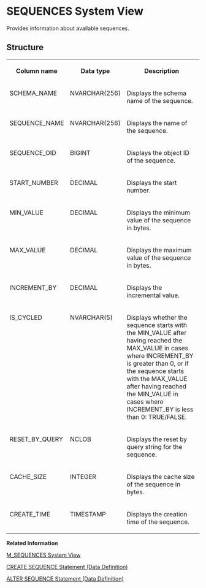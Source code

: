 <!-- loio20cf0e79751910149462bf9e7d571ab8 -->

# SEQUENCES System View

Provides information about available sequences.



<a name="loio20cf0e79751910149462bf9e7d571ab8___s_e_q_u_e_n_c_e_s_1struct_SEQUENCES"/>

## Structure


<table>
<tr>
<th valign="top">

Column name



</th>
<th valign="top">

Data type



</th>
<th valign="top">

Description



</th>
</tr>
<tr>
<td valign="top">

SCHEMA\_NAME



</td>
<td valign="top">

NVARCHAR\(256\)



</td>
<td valign="top">

Displays the schema name of the sequence.



</td>
</tr>
<tr>
<td valign="top">

SEQUENCE\_NAME



</td>
<td valign="top">

NVARCHAR\(256\)



</td>
<td valign="top">

Displays the name of the sequence.



</td>
</tr>
<tr>
<td valign="top">

SEQUENCE\_OID



</td>
<td valign="top">

BIGINT



</td>
<td valign="top">

Displays the object ID of the sequence.



</td>
</tr>
<tr>
<td valign="top">

START\_NUMBER



</td>
<td valign="top">

DECIMAL



</td>
<td valign="top">

Displays the start number.



</td>
</tr>
<tr>
<td valign="top">

MIN\_VALUE



</td>
<td valign="top">

DECIMAL



</td>
<td valign="top">

Displays the minimum value of the sequence in bytes.



</td>
</tr>
<tr>
<td valign="top">

MAX\_VALUE



</td>
<td valign="top">

DECIMAL



</td>
<td valign="top">

Displays the maximum value of the sequence in bytes.



</td>
</tr>
<tr>
<td valign="top">

INCREMENT\_BY



</td>
<td valign="top">

DECIMAL



</td>
<td valign="top">

Displays the incremental value.



</td>
</tr>
<tr>
<td valign="top">

IS\_CYCLED



</td>
<td valign="top">

NVARCHAR\(5\)



</td>
<td valign="top">

Displays whether the sequence starts with the MIN\_VALUE after having reached the MAX\_VALUE in cases where INCREMENT\_BY is greater than 0, or if the sequence starts with the MAX\_VALUE after having reached the MIN\_VALUE in cases where INCREMENT\_BY is less than 0: TRUE/FALSE.



</td>
</tr>
<tr>
<td valign="top">

RESET\_BY\_QUERY



</td>
<td valign="top">

NCLOB



</td>
<td valign="top">

Displays the reset by query string for the sequence.



</td>
</tr>
<tr>
<td valign="top">

CACHE\_SIZE



</td>
<td valign="top">

INTEGER



</td>
<td valign="top">

Displays the cache size of the sequence in bytes.



</td>
</tr>
<tr>
<td valign="top">

CREATE\_TIME



</td>
<td valign="top">

TIMESTAMP



</td>
<td valign="top">

Displays the creation time of the sequence.



</td>
</tr>
</table>

**Related Information**  


[M\_SEQUENCES System View](../022-Monitoring-Views/m-sequences-system-view-20be95c.md "Provides statistics for sequence caches.")

[CREATE SEQUENCE Statement \(Data Definition\)](../../010-SQL-Reference/012-SQL-Statements/create-sequence-statement-data-definition-20d5092.md "Creates a sequence that generates primary key values that are unique across multiple tables, and for generating default values for a table.")

[ALTER SEQUENCE Statement \(Data Definition\)](../../010-SQL-Reference/012-SQL-Statements/alter-sequence-statement-data-definition-20d06b0.md "Alters an existing sequence.")

